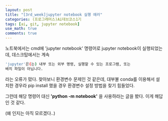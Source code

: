 ```yaml
---
layout: post
title: "[3rd_week]jupyter notebook 실행 에러"
categories: (프로그래머스)Ai데브코스1기
tags: [ai, git, jupyter notebook]
use_math: true
comments: true
---
```


노트북에서는 cmd에 'jupyter notebook' 명령어로 jupyter notebook이 실행되었는데, 데스크탑에서는 계속 

```bash
'jupyter'은(는) 내부 또는 외부 명령, 실행할 수 있는 프로그램, 또는
배치 파일이 아닙니다.
```

라는 오류가 떴다. 찾아보니 환경변수 문제인 것 같은데, 대부불 conda를 이용해서 설치한 경우라 pip install 했을 경우 환경변수 설정 방법을 찾기 힘들었다.

그런데 해당 명령어 대신 **'python -m notebook'** 을 사용하라는 글을 봤다. 이게 해답인 것 같다.

(왜 인지는 아직 모르겠다..)